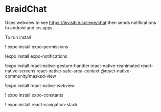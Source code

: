# BraidChat
Uses webview to see https://invisible.college/chat then sends notifications to android and ios apps. 

To run install 

! expo install expo-permissions

!expo install expo-notifications

!expo install react-native-gesture-handler react-native-reanimated react-native-screens react-native-safe-area-context @react-native-community/masked-view

!expo install react-native-webview

! expo install expo-constants

! expo install react-navigation-stack

